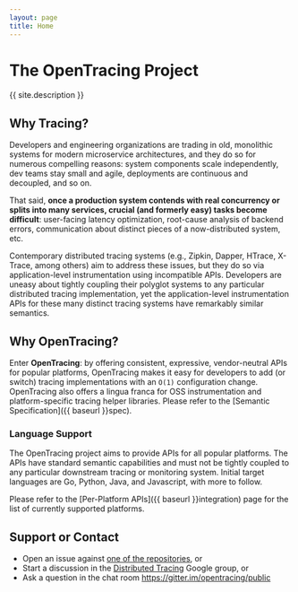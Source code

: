 ```yaml
---
layout: page
title: Home
---
```

# The OpenTracing Project

<p class="lead">{{ site.description }}</p>

## Why Tracing?

Developers and engineering organizations are trading in old, monolithic systems for modern microservice architectures, and they do so for numerous compelling reasons: system components scale independently, dev teams stay small and agile, deployments are continuous and decoupled, and so on.

That said, **once a production system contends with real concurrency or splits into many services, crucial (and formerly easy) tasks become difficult**: user-facing latency optimization, root-cause analysis of backend errors, communication about distinct pieces of a now-distributed system, etc.

Contemporary distributed tracing systems (e.g., Zipkin, Dapper, HTrace, X-Trace, among others) aim to address these issues, but they do so via application-level instrumentation using incompatible APIs. Developers are uneasy about tightly coupling their polyglot systems to any particular distributed tracing implementation, yet the application-level instrumentation APIs for these many distinct tracing systems have remarkably similar semantics.

## Why OpenTracing?

Enter **OpenTracing**: by offering consistent, expressive, vendor-neutral APIs for popular platforms, OpenTracing makes it easy for developers to add (or switch) tracing implementations with an `O(1)` configuration change. OpenTracing also offers a lingua franca for OSS instrumentation and platform-specific tracing helper libraries.  Please refer to the [Semantic Specification]({{ baseurl }}spec).

### Language Support

The OpenTracing project aims to provide APIs for all popular platforms. The APIs have standard semantic capabilities and must not be tightly coupled to any particular downstream tracing or monitoring system. Initial target languages are Go, Python, Java, and Javascript, with more to follow.

Please refer to the [Per-Platform APIs]({{ baseurl }}integration) page for the list of currently supported platforms.

## Support or Contact
* Open an issue against [one of the repositories](https://github.com/opentracing), or
* Start a discussion in the [Distributed Tracing](https://groups.google.com/forum/#!forum/distributed-tracing) Google group, or
* Ask a question in the chat room https://gitter.im/opentracing/public


